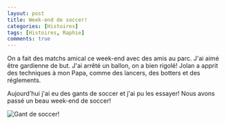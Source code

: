 ```yaml
---
layout: post
title: Week-end de soccer!
categories: [Histoires]
tags: [Histoires, Raphie]
comments: true
---
```


On a fait des matchs amical ce week-end avec des amis au parc. J'ai aimé être gardienne de but. 
J'ai arrêté un ballon, on a bien rigolé! Jolan a apprit des techniques à mon Papa, comme des lancers, des botters et des réglements.

Aujourd'hui j'ai eu des gants de soccer et j'ai pu les essayer! Nous avons passé un beau week-end de soccer!


![Gant de soccer!](/images/raphie_gant_soccer.jpg "Gant de soccer")
